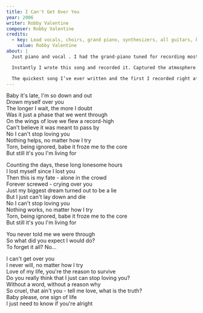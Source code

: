 ```yaml
---
title: I Can't Get Over You
year: 2006
writer: Robby Valentine
composer: Robby Valentine
credits:
  - key: Lead vocals, choirs, grand piano, synthesizers, all guitars, bass-guitar, drum programming
    value: Robby Valentine
about: |
  Just piano and vocal . I had the grand-piano tuned for recording most of the piano’s on the album. Once that was done I kept on playing through the night because the sound of the piano, all miked-up, through the headphones , was very inspiring.

  Instantly I wrote this song and recorded it. Captured the atmosphere at the moment the song was as close within me as possible. I wanted this to be a hidden track but mentioned it on the track-list after all, because I don’t want it to be missed.

  The quickest song I’ve ever written and the first I recorded right after writing it. It’s actually one of my favourites on this record.
---
```


<p>Baby it's late, I'm so down and out<br />
Drown myself over you<br />
The longer I wait, the more I doubt<br />
Was it just a phase that we went through<br />
On the wings of love we flew a record-high<br />
Can't believe it was meant to pass by<br />
No I can't stop loving you<br />
Nothing helps, no matter how I try<br />
Torn, being ignored, babe it froze me to the core<br />
But still it's you I'm living for</p>

<p>Counting the days, these long lonesome hours<br />
I lost myself since I lost you<br />
Then this is my fate - alone in the crowd<br />
Forever screwed - crying over you<br />
Just my biggest dream turned out to be a lie<br />
But I just can't lay down and die<br />
No I can't stop loving you<br />
Nothing works, no matter how I try<br />
Torn, being ignored, babe it froze me to the core<br />
But still it's you I'm living for</p>

<p>You never told me we were through<br />
So what did you expect I would do?<br />
To forget it all? No...</p>

<p>I can't get over you<br />
I never will, no matter how I try<br />
Love of my life, you're the reason to survive<br />
Do you really think that I just can stop loving you?<br />
Without a word, without a reason why<br />
So cruel, that ain't you - tell me love, what is the truth?<br />
Baby please, one sign of life<br />
I just need to know if you're alright</p>